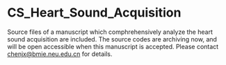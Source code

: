 # CS_Heart_Sound_Acquisition

Source files of a manuscript which comphrehensively analyze the heart sound acquisition are included.
The source codes are archiving now, and will be open accessible when this manuscript is accepted.
Please contact chenjx@bmie.neu.edu.cn for details.
